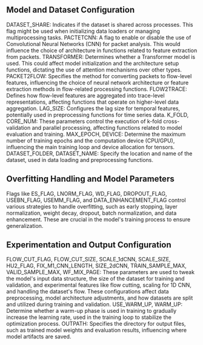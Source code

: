 ## Model and Dataset Configuration
DATASET_SHARE: Indicates if the dataset is shared across processes. This flag might be used when initializing data loaders or managing multiprocessing tasks.
PACTETCNN: A flag to enable or disable the use of Convolutional Neural Networks (CNN) for packet analysis. This would influence the choice of architecture in functions related to feature extraction from packets.
TRANSFORMER: Determines whether a Transformer model is used. This could affect model initialization and the architecture setup functions, dictating the use of attention mechanisms over other types.
PACKET2FLOW: Specifies the method for converting packets to flow-level features, influencing the choice of neural network architecture or feature extraction methods in flow-related processing functions.
FLOW2TRACE: Defines how flow-level features are aggregated into trace-level representations, affecting functions that operate on higher-level data aggregation.
LAG_SIZE: Configures the lag size for temporal features, potentially used in preprocessing functions for time series data.
K_FOLD, CORE_NUM: These parameters control the execution of k-fold cross-validation and parallel processing, affecting functions related to model evaluation and training.
MAX_EPOCH, DEVICE: Determine the maximum number of training epochs and the computation device (CPU/GPU), influencing the main training loop and device allocation for tensors.
DATASET_FOLDER, DATASET_NAME: Specify the location and name of the dataset, used in data loading and preprocessing functions.
## Overfitting Handling and Model Parameters
Flags like ES_FLAG, LNORM_FLAG, WD_FLAG, DROPOUT_FLAG, USEBN_FLAG, USEMM_FLAG, and DATA_ENHANCEMENT_FLAG control various strategies to handle overfitting, such as early stopping, layer normalization, weight decay, dropout, batch normalization, and data enhancement. These are crucial in the model's training process to ensure generalization.
## Experimentation and Output Configuration
FLOW_CUT_FLAG, FLOW_CUT_SIZE, SCALE_1dCNN, SCALE_SIZE, HU2_FLAG, FIX_M1_CNN_LENGTH, SIZE_2dCNN, TRAIN_SAMPLE_MAX, VALID_SAMPLE_MAX, WF_MIX_PAGE: These parameters are used to tweak the model's input data structure, the size of the dataset for training and validation, and experimental features like flow cutting, scaling for 1D CNN, and handling the dataset's flow. These configurations affect data preprocessing, model architecture adjustments, and how datasets are split and utilized during training and validation.
USE_WARM_UP, WARM_UP: Determine whether a warm-up phase is used in training to gradually increase the learning rate, used in the training loop to stabilize the optimization process.
OUTPATH: Specifies the directory for output files, such as trained model weights and evaluation results, influencing where model artifacts are saved.
